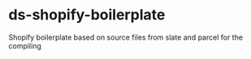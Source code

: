 # ds-shopify-boilerplate

Shopify boilerplate based on source files from slate and parcel for the compiling